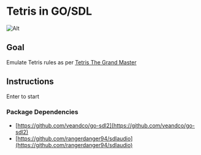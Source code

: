 # Tetris in GO/SDL
![Alt](https://6pdudg-sn3301.files.1drv.com/y3mbXgfnYdlFRGDmYxRXCAihZbyRCJ70e2slVPwKAOfjahavj6qkkqwP3Ztz4tae1avgR1Y38KIqayQ0osyHHgVOkwGkgeAbJUC7KXA5MCzBiG1o2OIWSdrNTUCin-SPnUxAh7-pZ9obVv3WdhBsbIN5pxT2FqiaGGyTm50Ldt4DuI/golang-tetris.png?psid=1 "Screenshot")

## Goal
Emulate Tetris rules as per [Tetris The Grand Master](http://harddrop.com/wiki/Tetris_The_Grand_Master)

## Instructions
Enter to start

### Package Dependencies
* [https://github.com/veandco/go-sdl2](https://github.com/veandco/go-sdl2)
* [https://github.com/rangerdanger94/sdlaudio](https://github.com/rangerdanger94/sdlaudio)